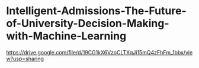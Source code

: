 # Intelligent-Admissions-The-Future-of-University-Decision-Making-with-Machine-Learning
https://drive.google.com/file/d/19CG1kX6VzoCLTXqJi15mQ4zFhFm_1bbx/view?usp=sharing
